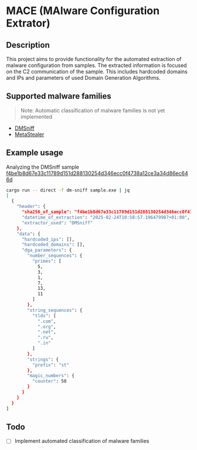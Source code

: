 # MACE (MAlware Configuration Extrator)

## Description
This project aims to provide functionality for the automated extraction of malware configuration from samples. The extracted information is focused on the C2 communication of the sample.
This includes hardcoded domains and IPs and parameters of used Domain Generation Algorithms.

## Supported malware families
> Note: Automatic classification of malware families is not yet implemented
- [DMSniff](https://malpedia.caad.fkie.fraunhofer.de/details/win.dmsniff)
- [MetaStealer](https://malpedia.caad.fkie.fraunhofer.de/details/win.metastealer)

## Example usage
Analyzing the DMSniff sample [f4be1b8d67e33c11789d151d288130254d346ecc0f4738a12ce3a34d86ec646d](https://www.virustotal.com/gui/file/f4be1b8d67e33c11789d151d288130254d346ecc0f4738a12ce3a34d86ec646d)
```bash
cargo run -- direct -f dm-sniff sample.exe | jq
[
  {
    "header": {
      "sha256_of_sample": "f4be1b8d67e33c11789d151d288130254d346ecc0f4738a12ce3a34d86ec646d",
      "datetime_of_extraction": "2025-02-24T10:58:57.196479987+01:00",
      "extractor_used": "DMSniff"
    },
    "data": {
      "hardcoded_ips": [],
      "hardcoded_domains": [],
      "dga_parameters": {
        "number_sequences": {
          "primes": [
            5,
            3,
            1,
            7,
            13,
            11
          ]
        },
        "string_sequences": {
          "tlds": [
            ".com",
            ".org",
            ".net",
            ".ru",
            ".in"
          ]
        },
        "strings": {
          "prefix": "st"
        },
        "magic_numbers": {
          "counter": 50
        }
      }
    }
  }
]
```

## Todo
- [ ] Implement automated classification of malware families

